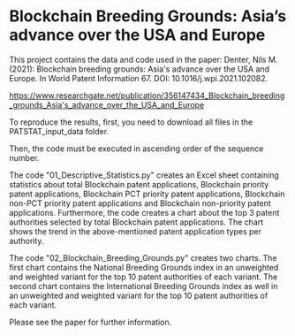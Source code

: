 # Blockchain Breeding Grounds: Asia’s advance over the USA and Europe
This project contains the data and code used in the paper:
Denter, Nils M. (2021): Blockchain breeding grounds: Asia's advance over the USA and Europe. In World Patent Information 67. DOI: 10.1016/j.wpi.2021.102082.

https://www.researchgate.net/publication/356147434_Blockchain_breeding_grounds_Asia's_advance_over_the_USA_and_Europe

To reproduce the results, first, you need to download all files in the PATSTAT_input_data folder.

Then, the code must be executed in ascending order of the sequence number.

The code "01_Descriptive_Statistics.py" creates an Excel sheet containing statistics about total Blockchain patent applications, Blockchain priority patent applications, Blockchain PCT priority patent applications, Blockchain non-PCT priority patent applications and Blockchain non-priority patent applications. Furthermore, the code creates a chart about the top 3 patent authorities selected by total Blockchain patent applications. The chart shows the trend in the above-mentioned patent application types per authority.

The code "02_Blockchain_Breeding_Grounds.py" creates two charts. The first chart contains the National Breeding Grounds index in an unweighted and weighted variant for the top 10 patent authorities of each variant. The second chart contains the International Breeding Grounds index as well in an unweighted and weighted variant for the top 10 patent authorities of each variant.

Please see the paper for further information.
